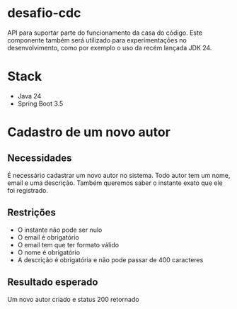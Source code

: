 # desafio-cdc

API para suportar parte do funcionamento da casa do código. Este componente também será utilizado para experimentações 
no desenvolvimento, como por exemplo o uso da recém lançada JDK 24.

# Stack

* Java 24
* Spring Boot 3.5

# Cadastro de um novo autor

## Necessidades

É necessário cadastrar um novo autor no sistema. Todo autor tem um nome, email e uma descrição. Também queremos saber o instante exato que ele foi registrado.

## Restrições

* O instante não pode ser nulo 
* O email é obrigatório 
* O email tem que ter formato válido 
* O nome é obrigatório 
* A descrição é obrigatória e não pode passar de 400 caracteres


## Resultado esperado

Um novo autor criado e status 200 retornado